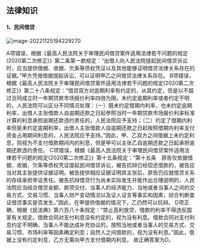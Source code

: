 ## 法律知识

#### 1、民间借贷

![image-20221125194229270](C:\Users\刘荣秀\AppData\Roaming\Typora\typora-user-images\image-20221125194229270.png)

A项错误，根据《最高人民法院关于审理民间借贷案件适用法律若干问题的规定(2020第二次修正)》第二条第一款规定：“出借人向人民法院提起民间借贷诉讼时，应当提供借据、收据、欠条等债权凭证以及其他能够证明借贷法律关系存在的证据。”甲方凭借借据提起诉讼，可以证明甲乙之间借贷法律关系存在。
B项错误，根据《最高人民法院关于审理民间借贷案件适用法律若干问题的规定(2020第二次修正)》第二十八条规定：“借贷双方对逾期利率有约定的，从其约定，但是以不超过合同成立时一年期贷款市场报价利率四倍为限。未约定逾期利率或者约定不明的，人民法院可以区分不同情况处理：（一）既未约定借期内利率，也未约定逾期利率，出借人主张借款人自逾期还款之日起参照当时一年期贷款市场报价利率标准计算的利息承担逾期还款违约责任的，人民法院应予支持；（二）约定了借期内利率但是未约定逾期利率，出借人主张借款人自逾期还款之日起按照借期内利率支付资金占用期间利息的，人民法院应予支持。”因此，甲、乙双方之间借据上未约定利息，则视为不支付借款期间内的利息，但是甲可以主张乙自逾期还款之日起承担逾期还款违约责任。
C项错误，根据《最高人民法院关于审理民间借贷案件适用法律若干问题的规定(2020第二次修正)》第十五条规定：“第十五条　原告仅依据借据、收据、欠条等债权凭证提起民间借贷诉讼，被告抗辩已经偿还借款的，被告应当对其主张提供证据证明。被告提供相应证据证明其主张后，原告仍应就借贷关系的存续承担举证责任。被告抗辩借贷行为尚未实际发生并能作出合理说明的，人民法院应当结合借贷金额、款项交付、当事人的经济能力、当地或者当事人之间的交易方式、交易习惯、当事人财产变动情况以及证人证言等事实和因素，综合判断查证借贷事实是否发生。”因此，在甲提供借据的情况下，乙仍然可以抗辩。
D项正确，根据《民法典》第六百八十条规定：“禁止高利放贷，借款的利率不得违反国家有关规定。借款合同对支付利息没有约定的，视为没有利息。借款合同对支付利息约定不明确，当事人不能达成补充协议的，按照当地或者当事人的交易方式、交易习惯、市场利率等因素确定利息；自然人之间借款的，视为没有利息。”因此，借据上没有约定利息，乙方无需向甲方支付借期内利息。
故正确答案为D。
